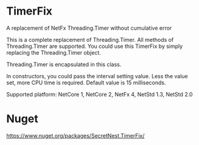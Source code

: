 # TimerFix
A replacement of NetFx Threading.Timer without cumulative error

This is a complete replacement of Threading.Timer. All methods of Threading.Timer are supported. You could use this TimerFix by simply replacing the Threading.Timer object.

Threading.Timer is encapsulated in this class.

In constructors, you could pass the interval setting value. Less the value set, more CPU time is required. Default value is 15 milliseconds.

Supported platform: NetCore 1, NetCore 2, NetFx 4, NetStd 1.3, NetStd 2.0

# Nuget
https://www.nuget.org/packages/SecretNest.TimerFix/
